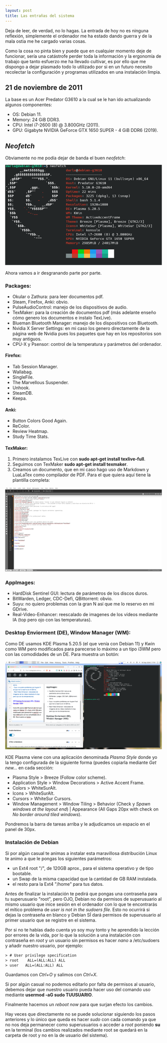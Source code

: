 ```yaml
---
layout: post
title: Las entrañas del sistema
---
```


Deja de leer, de verdad, no lo hagas. La entrada de hoy no es ninguna reflexión, simplemente el ordenador me ha estado dando guerra y de la mala ostia me he cargado varias cosas.

Como la cosa no pinta bien y puede que en cualquier momento deje de funcionar, sería una catástrofe perder toda la información y la ergonomía de trabajo que tanto esfuerzo me ha llevado cultivar, es por ello que me dispongo a dejar plasmado todo lo utilizado por si en un futuro necesito recolectar la configuración y programas utilizados en una instalación limpia.

## 21 de noviembre de 2011

La base es un Acer Predator G3610 a la cual se le han ido actualizando algunos componentes:

- OS: Debian 11.
- Memory: 24 GiB DDR3.
- CPU: Intel i7-2600 (8) @ 3.800GHz (2011).
- GPU: Gigabyte NVIDIA GeForce GTX 1650 SUPER - 4 GiB DDR6 (2019).

## *Neofetch*

Obviamente no me podía dejar de banda el buen *neofetch*:

![](/assets/img/neofetch.png)

Ahora vamos a ir desgranando parte por parte.

### Packages:

- Okular o Zathura: para leer documentos pdf. 
- Steam, Firefox, Anki: obvio.
- PulseAudioControl: manejo de los dispositivos de audio.
- TexMaker: para la creación de documentos pdf (más adelante enseño cómo genero los documentos e instalo TexLive).
- Blueman Bluetooth Manager: manejo de los dispositivos con Bluetooth.
- Nvidia X Server Settings: en mi caso los genero directamente de la página web de Nvidia pues los paquetes que hay en los repositorios son muy antiguos.
- CPU-X y Psensor: control de la temperatura y parámetros del ordenador.

#### Firefox:

- Tab Session Manager.
- Wallabag.
- SingleFile.
- The Marvellous Suspender.
- Unhook.
- SteamDB.
- Keepa.

#### Anki:

- Button Colors Good Again.
- ReColor.
- Review Heatmap.
- Study Time Stats.

#### TexMaker:

1. Primero instalamos TexLive con **sudo apt-get install texlive-full**.
2. Seguimos con TexMaker **sudo apt-get install texmaker**.
3. Creamos un documento, que en mi caso hago uso de Markdown y LuaLaTex como compilador de PDF. Para el que quiera aquí tiene la plantilla completa:

![](/assets/img/texmaker.png)

### AppImages:

- HardDisk Sentinel GUI: lectura de parámetros de los discos duros.
- BitWarden, Ledger, CDC-Defi, QBittorrent: obvio.
- Suyu: no quiero problemas con la gran N así que me lo reservo en mi GDrive.
- Real-Video-Enhancer: reescalado de imagenes de los vídeos mediante IA (top pero ojo con las temperaturas).

### Desktop Enviorment (DE), Window Manager (WM):

Como DE usamos KDE Plasma 5.20.5 (el que venía con Debian 11) y Kwin como WM pero modificados para parecerse lo máximo a un tipo i3WM pero con las comodidades de un DE. Para muestra un botón:

![](/assets/img/de-wm.png)

KDE Plasma viene con una aplicación denominada *Plasma Style* donde yo la tengo configurada de la siguiente forma (puedes copiarla mediante *Get new...* en cada sección:

- Plasma Style > Breeze (Follow color scheme).
- Application Style > Window Decorations > Active Accent Frame.
- Colors > WhiteSurAlt.
- Icons > WhiteSurAlt.
- Cursors > WhiteSur Cursors.
- Window Management > Window Tiling > Behavior (Check y *Spawn windows at the layout end*) | Appearance (All Gaps 20px with check on *No border around tiled windows*).

Pondremos la barra de tareas arriba y le adjudicamos un espacio en el panel de 30px.

### Instalación de Debian

Si por algún casual te animas a instalar esta maravillosa distribución Linux te animo a que le pongas los siguientes parámetros:

- un Ext4 root "/", de 120GB aprox., para el sistema operativo y de tipo bootable.
- un Swap de la misma capacidad que la cantidad de GB RAM instalada.
- el resto para la Ext4 "/home" para tus datos.

Antes de finalizar la instalación te pedirá que pongas una contraseña para tu superusuario "root", pero OJO, Debian no da permisos de superusuario al mismo usuario que inice sesión en el ordenador con lo que te encontrarás el mítico problema de *user is not in the sudoers file*. Esto no ocurrirá si dejas la contraseña en blanco y Debian SÍ dará permisos de superusuario al primer usuario que se registre en el sistema.

Por si no te habías dado cuenta yo soy muy tonto y he aprendido la lección por errores de la vida, por lo que la solución a una instalación con contraseña en *root* y un usuario sin permisos es hacer *nano* a /etc/sudoers y añadir nuestro usuario, por ejemplo:

```
> # User privilege specification
> root    ALL=(ALL:ALL) ALL
> user   ALL=(ALL:ALL) ALL
```

Guardamos con *Ctrl+O* y salimos con *Ctrl+X*.

Si por algún casual no podemos editarlo por falta de permisos al usuario, debemos dejar que nuestro usuario pueda hacer uso del comando uso mediante **usermod -aG sudo TUUSUARIO**.

Finalmente hacemos un *reboot now* para que surjan efecto los cambios.

Hay veces que directamente no se puede solucionar siguiendo los pasos anteriores y lo único que queda es hacer *sudo* con cada comando ya que no nos deja permanecer como superusuarios o acceder a *root* poniendo **su** en la terminal (los cambios realizados mediante root se quedará en la carpeta de root y no en la de usuario del sistema).